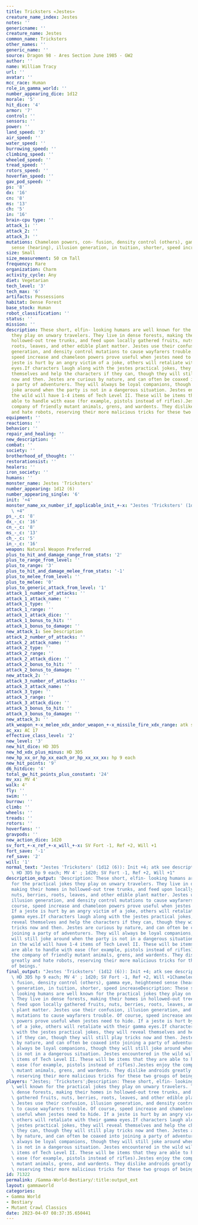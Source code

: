 ```yaml
---
title: Tricksters «Jestes»
creature_name_index: Jestes
notes: ''
genericname: ''
creature_name: Jestes
common_name: Tricksters
other_names: ''
generic_name: ''
source: Dragon 98 - Ares Section June 1985 - GW2
author: ''
name: William Tracy
url: ''
avatar: ''
mcc_race: Human
role_in_gamma_world: ''
number_appearing_dice: 1d12
morale: '5'
hit_dice: '4'
armor: '7'
control: ''
sensors: ''
power: ''
land_speed: '3'
air_speed: ''
water_speed: ''
burrowing_speed: ''
climbing_speed: ''
wheeled_speed: ''
tread_speed: ''
rotors_speed: ''
hoverfan_speed: ''
gav_pod_speed: ''
ps: '8'
dx: '16'
cn: '8'
ms: '13'
ch: '5'
in: '16'
brain-cpu type: ''
attack_1: ''
attack_2: ''
attack_3: ''
mutations: Chameleon powers, con- fusion, density control (others), gamma eye, heightened
  sense (hearing), illusion generation, in tuition, shorter, speed increase
size: Small
size_measurement: 50 cm Tall
frequency: Rare
organization: Charm
activity_cycle: Any
diet: Vegetarian
tech_level: '3'
tech_max: '6'
artifacts: Possessions
habitat: Dense Forest
base_stock: Human
robot_classification: ''
status: ''
mission: ''
description: These short, elfin- looking humans are well known for the practical jokes
  they play on unwary travelers. They live in dense forests, making their homes in
  hollowed-out tree trunks, and feed upon locally gathered fruits, nuts, berries,
  roots, leaves, and other edible plant matter. Jestes use their confusion, illusion
  generation, and density control mutations to cause wayfarers trouble. Of course,
  speed increase and chameleon powers prove useful when jestes need to hide. If a
  jeste is hurt by an angry victim of a joke, others will retaliate with their gamma
  eyes.If characters laugh along with the jestes practical jokes, they will reveal
  themselves and help the characters if they can, though they will still play tricks
  now and then. Jestes are curious by nature, and can often be coaxed into joining
  a party of adventurers. They will always be loyal companions, though they will still
  joke around when the party is not in a dangerous situation. Jestes encountered in
  the wild will have 1-4 items of Tech Level II. These will be items that they are
  able to handle with ease (for example, pistols instead of rifles).Jestes enjoy the
  company of friendly mutant animals, grens, and wardents. They dislike androids greatly
  and hate robots, reserving their more malicious tricks for these two groups of beings.
equipment: ''
reactions: ''
behavior: ''
repair_and_healing: ''
new_description: ''
combat: ''
society: ''
brotherhood_of_thought: ''
restorationsist: ''
healers: ''
iron_society: ''
humans: ''
monster_name: Jestes 'Tricksters'
number_appearing: 1d12 (6)
number_appearing_single: '6'
init: '+4'
monster_name_xx_number_if_applicable_init_+-x: "Jestes 'Tricksters' (1d12 (6)): Init\
  \ +4"
ps_-_c: '8'
dx_-_c: '16'
cn_-_c: '8'
ms_-_c: '13'
ch_-_c: '5'
in_-_c: '16'
weapon: Natural Weapon Preferred
plus_to_hit_and_damage_range_from_stats: '2'
plus_to_range_from_level: ''
plus_to_range: '3'
plus_to_hit_and_damage_melee_from_stats: '-1'
plus_to_melee_from_level: ''
plus_to_melee: '0'
plus_to_generic_attack_from_level: '1'
attack_1_number_of_attacks: ''
attack_1_attack_name: ''
attack_1_type: ''
attack_1_range: ''
attack_1_attack_dice: ''
attack_1_bonus_to_hit: ''
attack_1_bonus_to_damage: ''
new_attack_1: See Description
attack_2_number_of_attacks: ''
attack_2_attack_name: ''
attack_2_type: ''
attack_2_range: ''
attack_2_attack_dice: ''
attack_2_bonus_to_hit: ''
attack_2_bonus_to_damage: ''
new_attack_2: ''
attack_3_number_of_attacks: ''
attack_3_attack_name: ''
attack_3_type: ''
attack_3_range: ''
attack_3_attack_dice: ''
attack_3_bonus_to_hit: ''
attack_3_bonus_to_damage: ''
new_attack_3: ''
atk_weapon_+-x_melee_xdx_andor_weapon_+-x_missile_fire_xdx_range: atk see description
ac_xx: AC 17
effective_class_level: '2'
new_level: '3'
new_hit_dice: HD 3D5
new_hd_xdx_plus_minus: HD 3D5
new_hp_xx_or_hp_xx_each_or_hp_xx_xx_xx: hp 9 each
new_hit_points: '9'
d6_hitdice: '4'
total_gw_hit_points_plus_constant: '24'
mv_xx: MV 4'
walk: 4'
fly: ''
swim: ''
burrow: ''
climb: ''
wheels: ''
treads: ''
rotors: ''
hoverfans: ''
gravpods: ''
new_action_dice: 1d20
sv_fort_+-x_ref_+-x_will_+-x: SV Fort -1, Ref +2, Will +1
fort_save: '-1'
ref_save: '2'
will: '1'
normal_text: "Jestes 'Tricksters' (1d12 (6)): Init +4; atk see description; AC 17;\
  \ HD 3D5 hp 9 each; MV 4' ; 1d20; SV Fort -1, Ref +2, Will +1"
description_output: 'Description: These short, elfin- looking humans are well known
  for the practical jokes they play on unwary travelers. They live in dense forests,
  making their homes in hollowed-out tree trunks, and feed upon locally gathered fruits,
  nuts, berries, roots, leaves, and other edible plant matter. Jestes use their confusion,
  illusion generation, and density control mutations to cause wayfarers trouble. Of
  course, speed increase and chameleon powers prove useful when jestes need to hide.
  If a jeste is hurt by an angry victim of a joke, others will retaliate with their
  gamma eyes.If characters laugh along with the jestes practical jokes, they will
  reveal themselves and help the characters if they can, though they will still play
  tricks now and then. Jestes are curious by nature, and can often be coaxed into
  joining a party of adventurers. They will always be loyal companions, though they
  will still joke around when the party is not in a dangerous situation. Jestes encountered
  in the wild will have 1-4 items of Tech Level II. These will be items that they
  are able to handle with ease (for example, pistols instead of rifles).Jestes enjoy
  the company of friendly mutant animals, grens, and wardents. They dislike androids
  greatly and hate robots, reserving their more malicious tricks for these two groups
  of beings.'
final_output: "Jestes 'Tricksters' (1d12 (6)): Init +4; atk see description; AC 17;\
  \ HD 3D5 hp 9 each; MV 4' ; 1d20; SV Fort -1, Ref +2, Will +1Chameleon powers, con-\
  \ fusion, density control (others), gamma eye, heightened sense (hearing), illusion\
  \ generation, in tuition, shorter, speed increaseDescription: These short, elfin-\
  \ looking humans are well known for the practical jokes they play on unwary travelers.\
  \ They live in dense forests, making their homes in hollowed-out tree trunks, and\
  \ feed upon locally gathered fruits, nuts, berries, roots, leaves, and other edible\
  \ plant matter. Jestes use their confusion, illusion generation, and density control\
  \ mutations to cause wayfarers trouble. Of course, speed increase and chameleon\
  \ powers prove useful when jestes need to hide. If a jeste is hurt by an angry victim\
  \ of a joke, others will retaliate with their gamma eyes.If characters laugh along\
  \ with the jestes practical jokes, they will reveal themselves and help the characters\
  \ if they can, though they will still play tricks now and then. Jestes are curious\
  \ by nature, and can often be coaxed into joining a party of adventurers. They will\
  \ always be loyal companions, though they will still joke around when the party\
  \ is not in a dangerous situation. Jestes encountered in the wild will have 1-4\
  \ items of Tech Level II. These will be items that they are able to handle with\
  \ ease (for example, pistols instead of rifles).Jestes enjoy the company of friendly\
  \ mutant animals, grens, and wardents. They dislike androids greatly and hate robots,\
  \ reserving their more malicious tricks for these two groups of beings."
players: "Jestes; 'Tricksters';Description: These short, elfin- looking humans are\
  \ well known for the practical jokes they play on unwary travelers. They live in\
  \ dense forests, making their homes in hollowed-out tree trunks, and feed upon locally\
  \ gathered fruits, nuts, berries, roots, leaves, and other edible plant matter.\
  \ Jestes use their confusion, illusion generation, and density control mutations\
  \ to cause wayfarers trouble. Of course, speed increase and chameleon powers prove\
  \ useful when jestes need to hide. If a jeste is hurt by an angry victim of a joke,\
  \ others will retaliate with their gamma eyes.If characters laugh along with the\
  \ jestes practical jokes, they will reveal themselves and help the characters if\
  \ they can, though they will still play tricks now and then. Jestes are curious\
  \ by nature, and can often be coaxed into joining a party of adventurers. They will\
  \ always be loyal companions, though they will still joke around when the party\
  \ is not in a dangerous situation. Jestes encountered in the wild will have 1-4\
  \ items of Tech Level II. These will be items that they are able to handle with\
  \ ease (for example, pistols instead of rifles).Jestes enjoy the company of friendly\
  \ mutant animals, grens, and wardents. They dislike androids greatly and hate robots,\
  \ reserving their more malicious tricks for these two groups of beings.|"
id: 71322
permalink: /Gamma-World-Bestiary/:title:output_ext
layout: gammaworld
categories:
- Gamma World
- Bestiary
- Mutant Crawl Classics
date: 2023-04-07 08:37:35.650441
---
```

